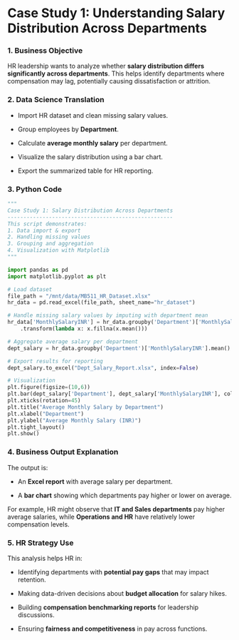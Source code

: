 # **Case Study 1: Understanding Salary Distribution Across Departments**

### 1. Business Objective

HR leadership wants to analyze whether **salary distribution differs significantly across departments**. This helps identify departments where compensation may lag, potentially causing dissatisfaction or attrition.

### 2. Data Science Translation

- Import HR dataset and clean missing salary values.

- Group employees by **Department**.

- Calculate **average monthly salary** per department.

- Visualize the salary distribution using a bar chart.

- Export the summarized table for HR reporting.

### 3. Python Code

```python
"""
Case Study 1: Salary Distribution Across Departments
----------------------------------------------------
This script demonstrates:
1. Data import & export
2. Handling missing values
3. Grouping and aggregation
4. Visualization with Matplotlib
"""

import pandas as pd
import matplotlib.pyplot as plt

# Load dataset
file_path = "/mnt/data/MB511_HR_Dataset.xlsx"
hr_data = pd.read_excel(file_path, sheet_name="hr_dataset")

# Handle missing salary values by imputing with department mean
hr_data['MonthlySalaryINR'] = hr_data.groupby('Department')['MonthlySalaryINR']\
    .transform(lambda x: x.fillna(x.mean()))

# Aggregate average salary per department
dept_salary = hr_data.groupby('Department')['MonthlySalaryINR'].mean().reset_index()

# Export results for reporting
dept_salary.to_excel("Dept_Salary_Report.xlsx", index=False)

# Visualization
plt.figure(figsize=(10,6))
plt.bar(dept_salary['Department'], dept_salary['MonthlySalaryINR'], color="skyblue")
plt.xticks(rotation=45)
plt.title("Average Monthly Salary by Department")
plt.xlabel("Department")
plt.ylabel("Average Monthly Salary (INR)")
plt.tight_layout()
plt.show()
```

### 4. Business Output Explanation

The output is:

- An **Excel report** with average salary per department.

- A **bar chart** showing which departments pay higher or lower on average.

For example, HR might observe that **IT and Sales departments** pay higher average salaries, while **Operations and HR** have relatively lower compensation levels.

### 5. HR Strategy Use

This analysis helps HR in:

- Identifying departments with **potential pay gaps** that may impact retention.

- Making data-driven decisions about **budget allocation** for salary hikes.

- Building **compensation benchmarking reports** for leadership discussions.

- Ensuring **fairness and competitiveness** in pay across functions.
